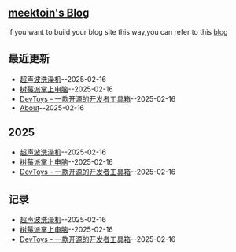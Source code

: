 ## [meektoin's Blog](https://meektion.github.io/Issue_Blog/)
if you want to build your blog site this way,you can refer to this [blog](https://meektion.github.io/Issue_Blog/2025/02/16/8_About/)

## 最近更新
- [超声波洗澡机](https://github.com/meektion/Issue_Blog/issues/11)--2025-02-16
- [树莓派掌上电脑](https://github.com/meektion/Issue_Blog/issues/10)--2025-02-16
- [DevToys - 一款开源的开发者工具箱](https://github.com/meektion/Issue_Blog/issues/9)--2025-02-16
- [About](https://github.com/meektion/Issue_Blog/issues/8)--2025-02-16
## 2025
- [超声波洗澡机](https://github.com/meektion/Issue_Blog/issues/11)--2025-02-16
- [树莓派掌上电脑](https://github.com/meektion/Issue_Blog/issues/10)--2025-02-16
- [DevToys - 一款开源的开发者工具箱](https://github.com/meektion/Issue_Blog/issues/9)--2025-02-16
## 记录
- [超声波洗澡机](https://github.com/meektion/Issue_Blog/issues/11)--2025-02-16
- [树莓派掌上电脑](https://github.com/meektion/Issue_Blog/issues/10)--2025-02-16
- [DevToys - 一款开源的开发者工具箱](https://github.com/meektion/Issue_Blog/issues/9)--2025-02-16

